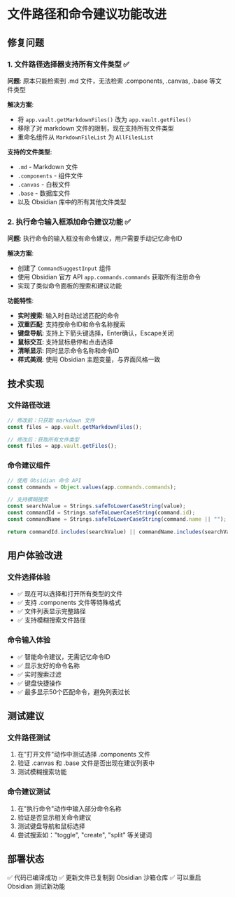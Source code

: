 # 文件路径和命令建议功能改进

## 修复问题

### 1. 文件路径选择器支持所有文件类型 ✅

**问题**: 原本只能检索到 .md 文件，无法检索 .components, .canvas, .base 等文件类型

**解决方案**:
- 将 `app.vault.getMarkdownFiles()` 改为 `app.vault.getFiles()`
- 移除了对 markdown 文件的限制，现在支持所有文件类型
- 重命名组件从 `MarkdownFileList` 为 `AllFilesList`

**支持的文件类型**:
- `.md` - Markdown 文件
- `.components` - 组件文件  
- `.canvas` - 白板文件
- `.base` - 数据库文件
- 以及 Obsidian 库中的所有其他文件类型

### 2. 执行命令输入框添加命令建议功能 ✅

**问题**: 执行命令的输入框没有命令建议，用户需要手动记忆命令ID

**解决方案**:
- 创建了 `CommandSuggestInput` 组件
- 使用 Obsidian 官方 API `app.commands.commands` 获取所有注册命令
- 实现了类似命令面板的搜索和建议功能

**功能特性**:
- **实时搜索**: 输入时自动过滤匹配的命令
- **双重匹配**: 支持按命令ID和命令名称搜索
- **键盘导航**: 支持上下箭头键选择，Enter确认，Escape关闭
- **鼠标交互**: 支持鼠标悬停和点击选择
- **清晰显示**: 同时显示命令名称和命令ID
- **样式美观**: 使用 Obsidian 主题变量，与界面风格一致

## 技术实现

### 文件路径改进
```typescript
// 修改前：只获取 markdown 文件
const files = app.vault.getMarkdownFiles();

// 修改后：获取所有文件类型
const files = app.vault.getFiles();
```

### 命令建议组件
```typescript
// 使用 Obsidian 命令 API
const commands = Object.values(app.commands.commands);

// 支持模糊搜索
const searchValue = Strings.safeToLowerCaseString(value);
const commandId = Strings.safeToLowerCaseString(command.id);
const commandName = Strings.safeToLowerCaseString(command.name || "");

return commandId.includes(searchValue) || commandName.includes(searchValue);
```

## 用户体验改进

### 文件选择体验
- ✅ 现在可以选择和打开所有类型的文件
- ✅ 支持 .components 文件等特殊格式
- ✅ 文件列表显示完整路径
- ✅ 支持模糊搜索文件路径

### 命令输入体验  
- ✅ 智能命令建议，无需记忆命令ID
- ✅ 显示友好的命令名称
- ✅ 实时搜索过滤
- ✅ 键盘快捷操作
- ✅ 最多显示50个匹配命令，避免列表过长

## 测试建议

### 文件路径测试
1. 在"打开文件"动作中测试选择 .components 文件
2. 验证 .canvas 和 .base 文件是否出现在建议列表中
3. 测试模糊搜索功能

### 命令建议测试
1. 在"执行命令"动作中输入部分命令名称
2. 验证是否显示相关命令建议
3. 测试键盘导航和鼠标选择
4. 尝试搜索如："toggle", "create", "split" 等关键词

## 部署状态
✅ 代码已编译成功
✅ 更新文件已复制到 Obsidian 沙箱仓库
✅ 可以重启 Obsidian 测试新功能
